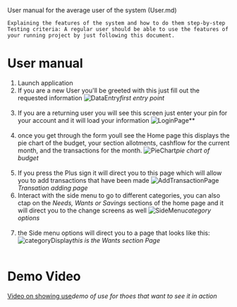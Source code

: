 User manual for the average user of the system (User.md)

```
Explaining the features of the system and how to do them step-by-step
Testing criteria: A regular user should be able to use the features of your running project by just following this document.
```

User manual
===========

1.	Launch application
2.	If you are a new User you'll be greeted with this just fill out the requested information 
![DataEntry](./photo/dataEntry_1.png)*first entry point*<br><br>
3.	If you are a returning user you will see this screen just enter your pin for your account and it will load your information
![LoginPage](./photo/login_screen.png)**<br><br>
4.  once you get through the form youll see the Home page this displays the pie chart of the budget, your section allotments, cashflow for the current month, and the transactions for the month.
![PieChart](./photo/new_userPage.png)*pie chart of budget*<br><br>
5. If you press the Plus sign it will direct you to this page which will allow you to add transactions that have been made
![AddTransactionPage](./photo/addTransaction.png)*Transation adding page*
6. Interact with the side menu to go to different categories, you can also ctap on the <em>Needs, Wants or Savings</em> sections of the home page and it will direct you to the change screens as well
![SideMenu](./photo/new_SideMenu.png)*category options*<br><br>
7. the Side menu options will direct you to a page that looks like this:
![categoryDisplay](changeAlotment.png)*this is the Wants section Page*<br><br>

Demo Video
==========
[Video on showing use](https://youtu.be/Blm0Ip45sQE)*demo of use for thoes that want to see it in action*
